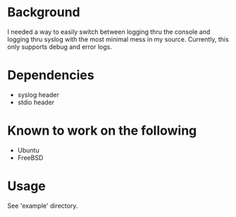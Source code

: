 Background
==========
I needed a way to easily switch between logging thru the console and logging
thru syslog with the most minimal mess in my source. Currently, this only
supports debug and error logs.

Dependencies
============
* syslog header
* stdio header

Known to work on the following
==============================
* Ubuntu
* FreeBSD

Usage 
=====
See 'example' directory.
